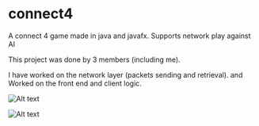 # connect4
A connect 4 game made in java and javafx.  Supports network play against AI

This project was done by 3 members (including me).

I have worked on the network layer (packets sending and retrieval).
and Worked on the front end and client logic.


![Alt text](https://i.gyazo.com/0b91f65331337ee0c4798a756d04d8de.png "Server Start")

![Alt text](https://i.gyazo.com/62bcbb742d93bb73ad94a92d82c61714.png "playing the game")
